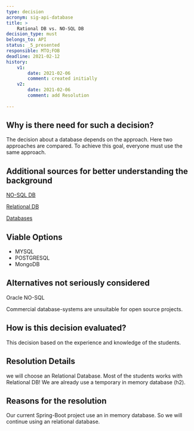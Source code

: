 ```yaml
---
type: decision
acronym: sig-api-database
title: >
    Rational DB vs. NO-SQL DB
decision_type: must
belongs_to: API
status: _5_presented
responsible: MTO;FOB
deadline: 2021-02-12
history:
    v1:
        date: 2021-02-06
        comment: created initially
    v2:
        date: 2021-02-06
        comment: add Resolution
   
---
```


## Why is there need for such a decision?
The decision about a database depends on the approach. Here two approaches are compared. To achieve this goal, everyone must use the same approach.

## Additional sources for better understanding the background

[NO-SQL DB](https://www.bigdata-insider.de/was-ist-nosql-a-615718/)

[Relational DB](https://www.bigdata-insider.de/was-ist-eine-relationale-datenbank-a-643028/)

[Databases](https://www.geeksforgeeks.org/top-10-open-source-nosql-databases-in-2020/)

## Viable Options
* MYSQL
* POSTGRESQL
* MongoDB

## Alternatives not seriously considered
Oracle NO-SQL
  
Commercial database-systems are unsuitable for open source projects.

## How is this decision evaluated?

This decision based on the experience and knowledge of the students.
 
## Resolution Details

we will choose an Relational Database. Most of the students works with Relational DB! We are already use a temporary in memory database (h2).

## Reasons for the resolution

Our current Spring-Boot project use an in memory database. So we will continue using an relational database.

